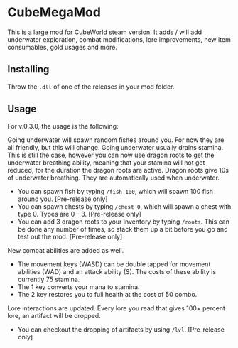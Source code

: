 # CubeMegaMod
This is a large mod for CubeWorld steam version. It adds / will add underwater exploration, combat modifications,
lore improvements, new item consumables, gold usages and more.

## Installing
Throw the `.dll` of one of the releases in your mod folder.

## Usage
For v.0.3.0, the usage is the following:

Going underwater will spawn random fishes around you. For now they are all friendly, but this will change.
Going underwater usually drains stamina. 
This is still the case, however you can now use dragon roots to get the underwater breathing ability, meaning that your stamina will not get reduced, for the duration the dragon roots are active.
Dragon roots give 10s of underwater breathing. 
They are automatically used when underwater.

- You can spawn fish by typing `/fish 100`, which will spawn 100 fish around you. [Pre-release only]
- You can spawn chests by typing `/chest 0`, which will spawn a chest with type 0. Types are 0 - 3. [Pre-release only]
- You can add 3 dragon roots to your inventory by typing `/roots`. This can be done any number of times, so stack them up a bit before you go and test out the mod. [Pre-release only]

New combat abilities are added as well. 
- The movement keys (WASD) can be double tapped for movement abilities (WAD) and an attack ability (S). The costs of these ability is currently 75 stamina.
- The 1 key converts your mana to stamina.
- The 2 key restores you to full health at the cost of 50 combo.

Lore interactions are updated. Every lore you read that gives 100+ percent lore, an artifact will be dropped.
- You can checkout the dropping of artifacts by using `/lvl`. [Pre-release only]

